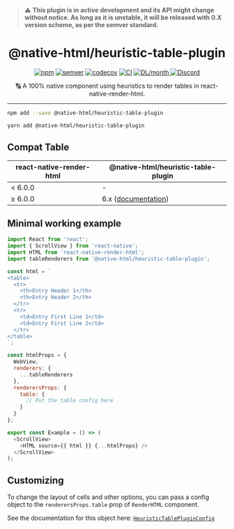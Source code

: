 > :warning: **This plugin is in active development and its API might change without notice. As long as it is unstable, it will be released with 0.X version scheme, as per the semver standard.**

<h1 align="center">@native-html/heuristic-table-plugin</h1>

<p align="center">
  <a href="https://www.npmjs.com/package/@native-html/heuristic-table-plugin"
    ><img
      src="https://img.shields.io/npm/v/@native-html/heuristic-table-plugin"
      alt="npm"
  /></a>
  <a href="https://semver.org/spec/v2.0.0.html"
    ><img
      src="https://img.shields.io/badge/semver-2.0.0-e10079.svg"
      alt="semver"
  /></a>
  <a href="https://codecov.io/gh/native-html/plugins?flag=heuristic-table-plugin"
    ><img
      src="https://codecov.io/gh/native-html/plugins/branch/master/graph/badge.svg?flag=heuristic-table-plugin"
      alt="codecov"
  /></a>
  <a
    href="https://github.com/native-html/plugins/actions?query=branch%3Amaster+workflow%3Aheuristic-table"
    ><img
      src="https://github.com/native-html/plugins/workflows/heuristic-table/badge.svg?branch=master"
      alt="CI"
  /></a>
  <a href="https://www.npmjs.com/package/@native-html/heuristic-table-plugin">
    <img
      src="https://img.shields.io/npm/dm/@native-html/heuristic-table-plugin.svg"
      alt="DL/month"
    />
  </a>
  <a href="https://discord.gg/3B9twTMEzb">
      <img
      src="https://img.shields.io/discord/736906960041148476?label=discord"
      alt="Discord"
    />
  </a>
</p>

<p align="center">
  🔠 A 100% native component using heuristics to render tables in react-native-render-html.
</p>

<hr/>

```sh
npm add --save @native-html/heuristic-table-plugin
```

```sh
yarn add @native-html/heuristic-table-plugin
```

## Compat Table

| react-native-render-html | @native-html/heuristic-table-plugin                                                                                |
| ------------------------ | ------------------------------------------------------------------------------------------------------------------ |
| &lt; 6.0.0               | -                                                                                                        |
| ≥ 6.0.0                  | 6.x ([documentation](https://github.com/native-html/plugins/tree/rnrh/6.x/packages/heuristic-table-plugin#readme)) |

## Minimal working example

```javascript
import React from 'react';
import { ScrollView } from 'react-native';
import HTML from 'react-native-render-html';
import tableRenderers from '@native-html/heuristic-table-plugin';

const html = `
<table>
  <tr>
    <th>Entry Header 1</th>
    <th>Entry Header 2</th>
  </tr>
  <tr>
    <td>Entry First Line 1</td>
    <td>Entry First Line 2</td>
  </tr>
</table>
`;

const htmlProps = {
  WebView,
  renderers: {
    ...tableRenderers
  },
  renderersProps: {
    table: {
      // Put the table config here
    }
  }
};

export const Example = () => (
  <ScrollView>
    <HTML source={{ html }} {...htmlProps} />
  </ScrollView>
);
```

## Customizing

To change the layout of cells and other options, you can pass a config object
to the `renderersProps.table` prop of `RenderHTML` component.

See the documentation for this object here: [`HeuristicTablePluginConfig`](docs/heuristic-table-plugin.heuristictablepluginconfig.md)
